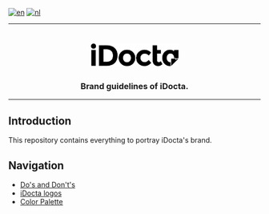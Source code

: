 [![en](https://img.shields.io/badge/lang-en-red.svg)](https://github.com/iDocta/brand-guide/blob/main/README.md)
[![nl](https://img.shields.io/badge/lang-nl-green.svg)](https://github.com/iDocta/brand-guide/blob/main/README.nl.md)

---

<h1 align="center">
    <a href="https://www.idocta.be">    
        <picture>
            <source media="(prefers-color-scheme: dark)" srcset="https://raw.githubusercontent.com/iDocta/brand-guide/main/logo/idocta/source/idocta-white.svg">
            <source media="(prefers-color-scheme: light)" srcset="https://raw.githubusercontent.com/iDocta/brand-guide/main/logo/idocta/source/idocta-black.svg">
            <img width="175px" alt="Shows a black logo in light color mode and a white one in dark color mode." src="https://raw.githubusercontent.com/iDocta/brand-guide/main/logo/idocta/source/idocta-black.svg">
        </picture>
    </a> 
</h1>
 
<h3 align="center">Brand guidelines of iDocta.</h3>

---

## Introduction

This repository contains everything to portray iDocta's brand.

## Navigation

- [Do's and Don't's](dos_and_donts/README.md)
- [iDocta logos](logo/README.md)
- [Color Palette](palette/README.md)